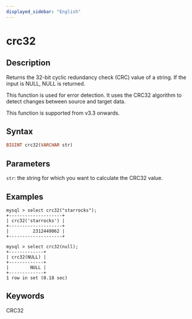 ```yaml
---
displayed_sidebar: "English"
---
```


# crc32

## Description

Returns the 32-bit cyclic redundancy check (CRC) value of a string. If the input is NULL, NULL is returned.

This function is used for error detection. It uses the CRC32 algorithm to detect changes between source and target data.

This function is supported from v3.3 onwards.

## Syntax

```Haskell
BIGINT crc32(VARCHAR str)
```

## Parameters

`str`: the string for which you want to calculate the CRC32 value.

## Examples

```Plain Text
mysql > select crc32("starrocks");
+--------------------+
| crc32('starrocks') |
+--------------------+
|         2312449062 |
+--------------------+

mysql > select crc32(null);
+-------------+
| crc32(NULL) |
+-------------+
|        NULL |
+-------------+
1 row in set (0.18 sec)
```

## Keywords

CRC32
